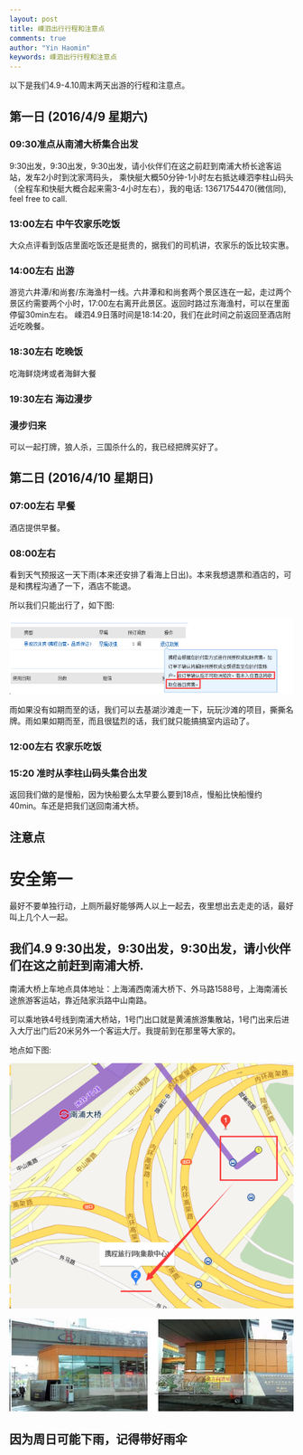 ```yaml
---
layout: post
title: 嵊泗出行行程和注意点
comments: true
author: "Yin Haomin"
keywords: 嵊泗出行行程和注意点
---
```


以下是我们4.9-4.10周末两天出游的行程和注意点。

## 第一日 (2016/4/9 星期六)

### 09:30准点从南浦大桥集合出发

9:30出发，9:30出发，9:30出发，请小伙伴们在这之前赶到南浦大桥长途客运站，发车2小时到沈家湾码头， 乘快艇大概50分钟-1小时左右抵达嵊泗李柱山码头 （全程车和快艇大概合起来需3-4小时左右），我的电话: 13671754470(微信同), feel free to call.

### 13:00左右 中午农家乐吃饭

大众点评看到饭店里面吃饭还是挺贵的，据我们的司机讲，农家乐的饭比较实惠。

### 14:00左右 出游

游览六井潭/和尚套/东海渔村一线。六井潭和和尚套两个景区连在一起，走过两个景区约需要两个小时，17:00左右离开此景区。返回时路过东海渔村，可以在里面停留30min左右。
嵊泗4.9日落时间是18:14:20，我们在此时间之前返回至酒店附近吃晚餐。

### 18:30左右 吃晚饭

吃海鲜烧烤或者海鲜大餐

### 19:30左右 海边漫步

### 漫步归来

可以一起打牌，狼人杀，三国杀什么的，我已经把牌买好了。

## 第二日 (2016/4/10 星期日)

### 07:00左右 早餐

酒店提供早餐。

### 08:00左右

看到天气预报这一天下雨(本来还安排了看海上日出)。本来我想退票和酒店的，可是和携程沟通了一下，酒店不能退。 

所以我们只能出行了，如下图: 

![gras](/images/ssVisit/ssVisit-1.png)
 
雨如果没有如期而至的话，我们可以去基湖沙滩走一下，玩玩沙滩的项目，撕撕名牌。雨如果如期而至，而且很猛烈的话，我们就只能搞搞室内运动了。

### 12:00左右 农家乐吃饭

### 15:20 准时从李柱山码头集合出发

返回我们做的是慢船，因为快船要么太早要么要到18点，慢船比快船慢约40min。车还是把我们送回南浦大桥。

## 注意点

# 安全第一

最好不要单独行动，上厕所最好能够两人以上一起去，夜里想出去走走的话，最好叫上几个人一起。

## 我们4.9 9:30出发，9:30出发，9:30出发，请小伙伴们在这之前赶到南浦大桥.

南浦大桥上车地点具体地址：上海浦西南浦大桥下、外马路1588号，上海南浦长途旅游客运站，靠近陆家浜路中山南路。

可以乘地铁4号线到南浦大桥站，1号门出口就是黄浦旅游集散站，1号门出来后进入大厅出门后20米另外一个客运大厅。我提前到在那里等大家的。

地点如下图:

![gras](/images/ssVisit/ssVisit-2.png)

![gras](/images/ssVisit/ssVisit-3.png)

## 因为周日可能下雨，记得带好雨伞
